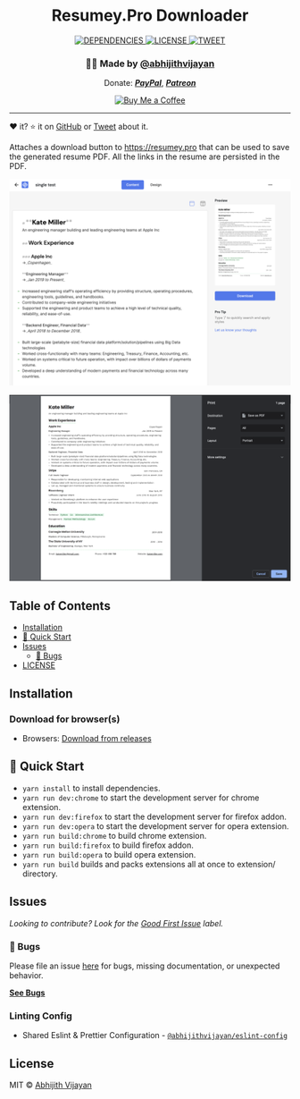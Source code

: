 <h1 align="center">Resumey.Pro Downloader</h1>
<div align="center">
  <a href="https://david-dm.org/abhijithvijayan/Resumey.Pro-Downloader">
    <img src="https://img.shields.io/david/abhijithvijayan/Resumey.Pro-Downloader.svg?colorB=orange" alt="DEPENDENCIES" />
  </a>
  <a href="https://github.com/abhijithvijayan/Resumey.Pro-Downloader/blob/main/license">
    <img src="https://img.shields.io/github/license/abhijithvijayan/Resumey.Pro-Downloader.svg" alt="LICENSE" />
  </a>
  <a href="https://twitter.com/intent/tweet?text=Check%20out%20Resumey.Pro-Downloader%21%20by%20%40_abhijithv%0A%0Ahttps%3A%2F%2Fgithub.com%2Fabhijithvijayan%2FResumey.Pro-Downloader%0A%0A%23chrome%20%23resume%20%23downloader%20%23firefox%20%23javascript%20">
     <img src="https://img.shields.io/twitter/url/http/shields.io.svg?style=social" alt="TWEET" />
  </a>
</div>
<h3 align="center">🙋‍♂️ Made by <a href="https://twitter.com/_abhijithv">@abhijithvijayan</a></h3>
<p align="center">
  Donate:
  <a href="https://www.paypal.me/iamabhijithvijayan" target='_blank'><i><b>PayPal</b></i></a>,
  <a href="https://www.patreon.com/abhijithvijayan" target='_blank'><i><b>Patreon</b></i></a>
</p>
<p align="center">
  <a href='https://www.buymeacoffee.com/abhijithvijayan' target='_blank'>
    <img height='36' style='border:0px;height:36px;' src='https://bmc-cdn.nyc3.digitaloceanspaces.com/BMC-button-images/custom_images/orange_img.png' border='0' alt='Buy Me a Coffee' />
  </a>
</p>
<hr />

❤️ it? ⭐️ it on [GitHub](https://github.com/abhijithvijayan/Resumey.Pro-Downloader/stargazers) or [Tweet](https://twitter.com/intent/tweet?text=Check%20out%20Resumey.Pro-Downloader%21%20by%20%40_abhijithv%0A%0Ahttps%3A%2F%2Fgithub.com%2Fabhijithvijayan%2FResumey.Pro-Downloader%0A%0A%23chrome%20%23resume%20%23downloader%20%23firefox%20%23javascript%20) about it.

Attaches a download button to https://resumey.pro that can be used to save the generated resume PDF. All the links in the resume are persisted in the PDF.

![demo](.github/demo1.png)

![demo](.github/demo2.png)

## Table of Contents

- [Installation](#installation)
- [🚀 Quick Start](#🚀-quick-start)
- [Issues](#issues)
  - [🐛 Bugs](#-bugs)
- [LICENSE](#license)

## Installation

### Download for browser(s)

- Browsers: [Download from releases](https://github.com/abhijithvijayan/Resumey.Pro-Downloader/releases)

## 🚀 Quick Start

- `yarn install` to install dependencies.
- `yarn run dev:chrome` to start the development server for chrome extension.
- `yarn run dev:firefox` to start the development server for firefox addon.
- `yarn run dev:opera` to start the development server for opera extension.
- `yarn run build:chrome` to build chrome extension.
- `yarn run build:firefox` to build firefox addon.
- `yarn run build:opera` to build opera extension.
- `yarn run build` builds and packs extensions all at once to extension/ directory.

## Issues

_Looking to contribute? Look for the [Good First Issue](https://github.com/abhijithvijayan/Resumey.Pro-Downloader/issues?q=is%3Aissue+is%3Aopen+sort%3Aupdated-desc+label%3A%22good+first+issue%22)
label._

### 🐛 Bugs

Please file an issue [here](https://github.com/abhijithvijayan/Resumey.Pro-Downloader/issues/new) for bugs, missing documentation, or unexpected behavior.

[**See Bugs**](https://github.com/abhijithvijayan/Resumey.Pro-Downloader/issues?q=is%3Aissue+is%3Aopen+sort%3Aupdated-desc+label%3A%22type%3A+bug%22)

### Linting Config

- Shared Eslint & Prettier Configuration - [`@abhijithvijayan/eslint-config`](https://www.npmjs.com/package/@abhijithvijayan/eslint-config)

## License

MIT © [Abhijith Vijayan](https://abhijithvijayan.in)
